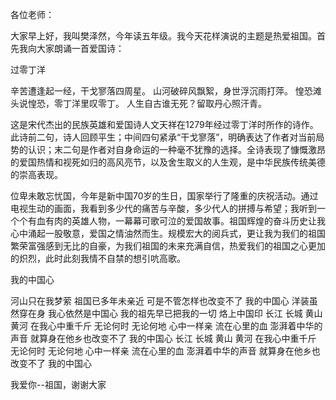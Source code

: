 各位老师：

大家早上好，我叫樊泽然，今年读五年级。我今天花样演说的主题是热爱祖国。首先我向大家朗诵一首爱国诗：

过零丁洋

辛苦遭逢起一经，干戈寥落四周星。 
山河破碎风飘絮，身世浮沉雨打萍。 
惶恐滩头说惶恐，零丁洋里叹零丁。 
人生自古谁无死？留取丹心照汗青。

这是宋代杰出的民族英雄和爱国诗人文天祥在1279年经过零丁洋时所作的诗作。此诗前二句，诗人回顾平生；中间四句紧承“干戈寥落”，明确表达了作者对当前局势的认识；末二句是作者对自身命运的一种毫不犹豫的选择。全诗表现了慷慨激昂的爱国热情和视死如归的高风亮节，以及舍生取义的人生观，是中华民族传统美德的崇高表现。

位卑未敢忘忧国，今年是新中国70岁的生日，国家举行了隆重的庆祝活动。通过电视生动的画面，我看到多少代的痛苦与辛酸，多少代人的拼搏与希望；我听到一个个有血有肉的英雄人物，一幕幕可歌可泣的爱国故事。祖国辉煌的奋斗历史让我心中涌起一股敬意，爱国之情油然而生。规模宏大的阅兵式，更让我为我们的祖国繁荣富强感到无比的自豪，为我们祖国的未来充满自信，热爱我们的祖国之心更加的炽烈，此时此刻我情不自禁的想引吭高歌。

我的中国心

河山只在我梦萦
祖国已多年未亲近
可是不管怎样也改变不了
我的中国心
洋装虽然穿在身
我心依然是中国心
我的祖先早已把我的一切
烙上中国印
长江 长城 黄山 黄河
在我心中重千斤
无论何时 无论何地
心中一样亲
流在心里的血
澎湃着中华的声音
就算身在他乡也改变不了
我的中国心
长江 长城 黄山 黄河
在我心中重千斤
无论何时 无论何地
心中一样亲
流在心里的血
澎湃着中华的声音
就算身在他乡也改变不了
我的中国心

我爱你--祖国，谢谢大家
